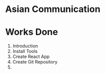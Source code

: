 # Asian Communication

# Works Done

1. Introduction
2. Install Tools
3. Create React App
4. Create Git Repository
5.
